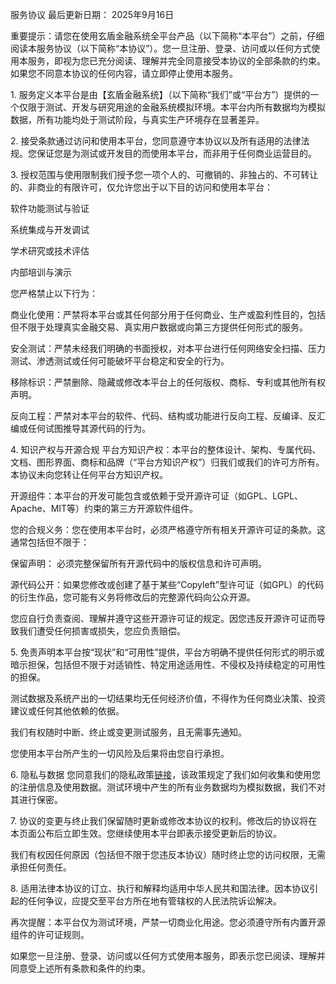 服务协议​​
​​最后更新日期：​​ 2025年9月16日

​​重要提示：请您在使用玄盾金融系统全平台产品（以下简称“本平台”）之前，仔细阅读本服务协议（以下简称“本协议”）。您一旦注册、登录、访问或以任何方式使用本服务，即视为您已充分阅读、理解并完全同意接受本协议的全部条款的约束。如果您不同意本协议的任何内容，请立即停止使用本服务。​​

​​1. 服务定义​​
本平台是由【玄盾金融系统】（以下简称“我们”或“平台方”）提供的一个​​仅限于测试、开发与研究用途​​的金融系统模拟环境。本平台内所有数据均为模拟数据，所有功能均处于测试阶段，​​与真实生产环境存在显著差异​​。

​​2. 接受条款​​
通过访问和使用本平台，您同意遵守本协议以及所有适用的法律法规。您保证您是为测试或开发目的而使用本平台，而非用于任何商业运营目的。

​​3. 授权范围与使用限制​​
我们授予您一项个人的、可撤销的、非独占的、不可转让的、非商业的有限许可，仅允许您出于以下目的访问和使用本平台：

软件功能测试与验证

系统集成与开发调试

学术研究或技术评估

内部培训与演示

​​您严格禁止以下行为：​​

​​商业化使用：​​ 严禁将本平台或其任何部分用于任何商业、生产或盈利性目的，包括但不限于处理真实金融交易、真实用户数据或向第三方提供任何形式的服务。

​​安全测试：​​ 严禁未经我们明确的书面授权，对本平台进行任何网络安全扫描、压力测试、渗透测试或任何可能破坏平台稳定和安全的行为。

​​移除标识：​​ 严禁删除、隐藏或修改本平台上的任何版权、商标、专利或其他所有权声明。

​​反向工程：​​ 严禁对本平台的软件、代码、结构或功能进行反向工程、反编译、反汇编或任何试图推导其源代码的行为。

​​4. 知识产权与开源合规​​
​​平台方知识产权：​​ 本平台的整体设计、架构、专属代码、文档、图形界面、商标和品牌（“平台方知识产权”）归我们或我们的许可方所有。本协议未向您转让任何平台方知识产权。

​​开源组件：​​ 本平台的开发可能包含或依赖于受开源许可证（如GPL、LGPL、Apache、MIT等）约束的第三方开源软件组件。

​​您的合规义务：​​ 您在使用本平台时，​​必须严格遵守​​所有相关开源许可证的条款。这通常包括但不限于：

​​保留声明：​​ 必须完整保留所有开源代码中的版权信息和许可声明。

​​源代码公开：​​ 如果您修改或创建了基于某些“Copyleft”型许可证（如GPL）的代码的衍生作品，您可能有义务将修改后的完整源代码向公众开源。

您应自行负责查阅、理解并遵守这些开源许可证的规定。因您违反开源许可证而导致我们遭受任何损害或损失，您应负责赔偿。

​​5. 免责声明​​
​​本平台按“现状”和“可用性”提供，平台方明确不提供任何形式的明示或暗示担保，包括但不限于对适销性、特定用途适用性、不侵权及持续稳定的可用性的担保。​​

测试数据及系统产出的一切结果​​均无任何经济价值​​，​​不得作为任何商业决策、投资建议或任何其他依赖的依据​​。

我们有权随时中断、终止或变更测试服务，且无需事先通知。

您使用本平台所产生的一切风险及后果将由您自行承担。

​​6. 隐私与数据​​
您同意我们的隐私政策[链接](https://docs.uestcgal.top/privatePolicy.md)，该政策规定了我们如何收集和使用您的注册信息及使用数据。测试环境中产生的所有业务数据均为模拟数据，我们不对其进行保密。

​​7. 协议的变更与终止​​
我们保留随时更新或修改本协议的权利。修改后的协议将在本页面公布后立即生效。您继续使用本平台即表示接受更新后的协议。

我们有权因任何原因（包括但不限于您违反本协议）随时终止您的访问权限，无需承担任何责任。

​​8. 适用法律​​
本协议的订立、执行和解释均适用中华人民共和国法律。因本协议引起的任何争议，应提交至​​平台方所在地有管辖权的人民法院​​诉讼解决。

​​再次提醒：本平台仅为测试环境，严禁一切商业化用途。您必须遵守所有内置开源组件的许可证规则。​​

​​如果您一旦注册、登录、访问或以任何方式使用本服务，即表示您已阅读、理解并同意受上述所有条款和条件的约束。
